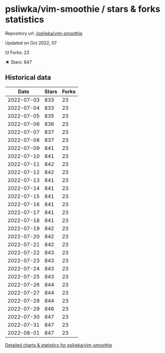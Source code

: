 # psliwka/vim-smoothie / stars & forks statistics

Repository url: [/psliwka/vim-smoothie](https://github.com/psliwka/vim-smoothie)

Updated on Oct 2022, 07

☋ Forks: 23

★ Stars: 847

## Historical data
| Date | Stars | Forks |
|------|-------|-------|
| 2022-07-03 | 833 | 23 | 
| 2022-07-04 | 833 | 23 | 
| 2022-07-05 | 835 | 23 | 
| 2022-07-06 | 836 | 23 | 
| 2022-07-07 | 837 | 23 | 
| 2022-07-08 | 837 | 23 | 
| 2022-07-09 | 841 | 23 | 
| 2022-07-10 | 841 | 23 | 
| 2022-07-11 | 842 | 23 | 
| 2022-07-12 | 842 | 23 | 
| 2022-07-13 | 841 | 23 | 
| 2022-07-14 | 841 | 23 | 
| 2022-07-15 | 841 | 23 | 
| 2022-07-16 | 841 | 23 | 
| 2022-07-17 | 841 | 23 | 
| 2022-07-18 | 841 | 23 | 
| 2022-07-19 | 842 | 23 | 
| 2022-07-20 | 842 | 23 | 
| 2022-07-21 | 842 | 23 | 
| 2022-07-22 | 843 | 23 | 
| 2022-07-23 | 843 | 23 | 
| 2022-07-24 | 843 | 23 | 
| 2022-07-25 | 843 | 23 | 
| 2022-07-26 | 844 | 23 | 
| 2022-07-27 | 844 | 23 | 
| 2022-07-28 | 844 | 23 | 
| 2022-07-29 | 846 | 23 | 
| 2022-07-30 | 847 | 23 | 
| 2022-07-31 | 847 | 23 | 
| 2022-08-01 | 847 | 23 | 


[Detailed charts & statistics for psliwka/vim-smoothie](https://reviewgithub.com/rep/psliwka/vim-smoothie)

